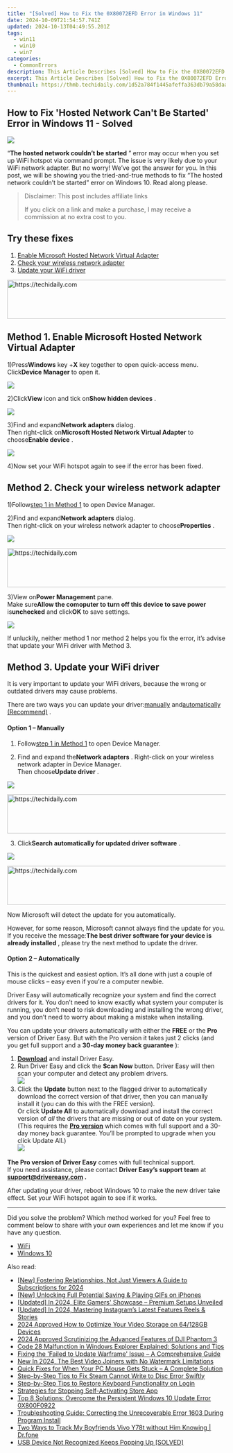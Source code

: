 ```yaml
---
title: "[Solved] How to Fix the 0X80072EFD Error in Windows 11"
date: 2024-10-09T21:54:57.741Z
updated: 2024-10-13T04:49:55.201Z
tags:
  - win11
  - win10
  - win7
categories:
  - CommonErrors
description: This Article Describes [Solved] How to Fix the 0X80072EFD Error in Windows 11
excerpt: This Article Describes [Solved] How to Fix the 0X80072EFD Error in Windows 11
thumbnail: https://thmb.techidaily.com/1d52a784f1445afeffa363db79a58daa37aba70187bc1afa1f381803fc3dfa00.jpg
---
```


## How to Fix 'Hosted Network Can't Be Started' Error in Windows 11 - Solved

![](https://images.drivereasy.com/wp-content/uploads/2017/07/img_595da421ab523.jpg)

 “**The hosted network couldn’t be started** ” error may occur when you set up WiFi hotspot via command prompt. The issue is very likely due to your WiFi network adapter. But no worry! We’ve got the answer for you. In this post, we will be showing you the tried-and-true methods to fix “The hosted network couldn’t be started” error on Windows 10\. Read along please.

>  Disclaimer: This post includes affiliate links
>
>  If you click on a link and make a purchase, I may receive a commission at no extra cost to you.
>

## Try these fixes

1. [Enable Microsoft Hosted Network Virtual Adapter](https://tools.techidaily.com/drivereasy/download/)
2. [Check your wireless network adapter](https://tools.techidaily.com/drivereasy/download/)
3. [Update your WiFi driver](https://tools.techidaily.com/drivereasy/download/)

<!-- affiliate ads begin -->
<a href="https://appsumo.8odi.net/c/5597632/2043662/7443" target="_top" id="2043662">
  <img src="//a.impactradius-go.com/display-ad/7443-2043662" border="0" alt="https://techidaily.com" width="728" height="90"/>
</a>
<img height="0" width="0" src="https://appsumo.8odi.net/i/5597632/2043662/7443" style="position:absolute;visibility:hidden;" border="0" />
<!-- affiliate ads end -->

## Method 1\. Enable Microsoft Hosted Network Virtual Adapter

 1)Press**Windows** key +**X** key together to open quick-access menu.  
 Click**Device Manager** to open it.

![](https://images.drivereasy.com/wp-content/uploads/2017/07/img_595b0c9c888b5.png)

 2)Click**View** icon and tick on**Show hidden devices** .

![](https://images.drivereasy.com/wp-content/uploads/2017/07/img_595daff2127b9.png)

 3)Find and expand**Network adapters** dialog.  
 Then right-click on**Microsoft Hosted Network Virtual Adapter** to choose**Enable device** .

![](https://images.drivereasy.com/wp-content/uploads/2017/07/img_595db07149d8a.jpg)

4)Now set your WiFi hotspot again to see if the error has been fixed.

## Method 2\. Check your wireless network adapter

 1)Follow[step 1 in Method 1](https://tools.techidaily.com/drivereasy/download/) to open Device Manager.

 2)Find and expand**Network adapters** dialog.  
 Then right-click on your wireless network adapter to choose**Properties** .

![](https://images.drivereasy.com/wp-content/uploads/2017/07/img_595db5161c78b.jpg)

<!-- affiliate ads begin -->
<a href="https://appsumo.8odi.net/c/5597632/2118320/7443" target="_top" id="2118320">
  <img src="//a.impactradius-go.com/display-ad/7443-2118320" border="0" alt="https://techidaily.com" width="728" height="90"/>
</a>
<img height="0" width="0" src="https://appsumo.8odi.net/i/5597632/2118320/7443" style="position:absolute;visibility:hidden;" border="0" />
<!-- affiliate ads end -->

 3)View on**Power Management** pane.  
 Make sure**Allow the comoputer to turn off this device to save power** is**unchecked** and click**OK** to save settings.

![](https://images.drivereasy.com/wp-content/uploads/2017/07/img_595db64b2e5ab.png)

 If unluckily, neither method 1 nor method 2 helps you fix the error, it’s advise that update your WiFi driver with Method 3.

## Method 3\. Update your WiFi driver

 It is very important to update your WiFi drivers, because the wrong or outdated drivers may cause problems.

 There are two ways you can update your driver:[manually](https://tools.techidaily.com/drivereasy/download/) and[automatically (Recommend)](https://www.drivereasy.com/knowledge/solved-the-hosted-network-couldnt-be-started-on-windows-10/#op2) .

#### Option 1 – Manually

 1) Follow[step 1 in Method 1](https://tools.techidaily.com/drivereasy/download/) to open Device Manager.

 2) Find and expand the**Network adapters** . Right-click on your wireless network adapter in Device Manager.  
 Then choose**Update driver** .

![](https://images.drivereasy.com/wp-content/uploads/2017/07/img_595db84f55cbc.jpg)

<!-- affiliate ads begin -->
<a href="https://appsumo.8odi.net/c/5597632/2130869/7443" target="_top" id="2130869">
  <img src="//a.impactradius-go.com/display-ad/7443-2130869" border="0" alt="https://techidaily.com" width="600" height="90"/>
</a>
<img height="0" width="0" src="https://appsumo.8odi.net/i/5597632/2130869/7443" style="position:absolute;visibility:hidden;" border="0" />
<!-- affiliate ads end -->

 3) Click**Search automatically for updated driver software** .

![](https://images.drivereasy.com/wp-content/uploads/2017/07/img_595db867abdfc.png)

<!-- affiliate ads begin -->
<a href="https://ephamedtechinc.pxf.io/c/5597632/2136624/26400" target="_top" id="2136624">
  <img src="//a.impactradius-go.com/display-ad/26400-2136624" border="0" alt="https://techidaily.com" width="728" height="90"/>
</a>
<img height="0" width="0" src="https://ephamedtechinc.pxf.io/i/5597632/2136624/26400" style="position:absolute;visibility:hidden;" border="0" />
<!-- affiliate ads end -->

Now Microsoft will detect the update for you automatically.

 However, for some reason, Microsoft cannot always find the update for you. If you receive the message:**The best driver software for your device is already installed** , please try the next method to update the driver.

#### Option 2 – Automatically

 This is the quickest and easiest option. It’s all done with just a couple of mouse clicks – easy even if you’re a computer newbie.

 Driver Easy will automatically recognize your system and find the correct drivers for it. You don’t need to know exactly what system your computer is running, you don’t need to risk downloading and installing the wrong driver, and you don’t need to worry about making a mistake when installing.

 You can update your drivers automatically with either the **FREE** or the **Pro** version of Driver Easy. But with the Pro version it takes just 2 clicks (and you get full support and a **30-day money back guarantee** ):

1. **[Download](https://tools.techidaily.com/drivereasy/download/)**  and install Driver Easy.
2. Run Driver Easy and click the **Scan Now** button. Driver Easy will then scan your computer and detect any problem drivers.  
![](https://images.drivereasy.com/wp-content/uploads/2019/08/NVIDIA-18.jpg)
3. Click the **Update**  button next to the flagged driver to automatically download the correct version of that driver, then you can manually install it (you can do this with the FREE version).  
 Or click **Update All** to automatically download and install the correct version of _all_ the drivers that are missing or out of date on your system. (This requires the **[Pro version](https://tools.techidaily.com/drivereasy/download/)**  which comes with full support and a 30-day money back guarantee. You’ll be prompted to upgrade when you click Update All.)  
![](https://images.drivereasy.com/wp-content/uploads/2020/10/update-wireless-network-adapter-driver.jpg)

**The Pro version of Driver Easy** comes with full technical support.  
 If you need assistance, please contact **Driver Easy’s support team** at **[support@drivereasy.com](https://tools.techidaily.com/drivereasy/download/) .**

 After updating your driver, reboot Windows 10 to make the new driver take effect. Set your WiFi hotspot again to see if it works.

---

 Did you solve the problem? Which method worked for you? Feel free to comment below to share with your own experiences and let me know if you have any question.

* [WiFi](https://tools.techidaily.com/drivereasy/download/)
* [Windows 10](https://tools.techidaily.com/drivereasy/download/)

<ins class="adsbygoogle"
     style="display:block"
     data-ad-format="autorelaxed"
     data-ad-client="ca-pub-7571918770474297"
     data-ad-slot="1223367746"></ins>

<ins class="adsbygoogle"
     style="display:block"
     data-ad-client="ca-pub-7571918770474297"
     data-ad-slot="8358498916"
     data-ad-format="auto"
     data-full-width-responsive="true"></ins>

<span class="atpl-alsoreadstyle">Also read:</span>
<div><ul>
<li><a href="https://youtube-docs.techidaily.com/ostering-relationships-not-just-viewers-a-guide-to-subscriptions-for-2024/"><u>[New] Fostering Relationships, Not Just Viewers A Guide to Subscriptions for 2024</u></a></li>
<li><a href="https://some-skills.techidaily.com/new-unlocking-full-potential-saving-and-playing-gifs-on-iphones/"><u>[New] Unlocking Full Potential Saving & Playing GIFs on iPhones</u></a></li>
<li><a href="https://facebook-record-videos.techidaily.com/updated-in-2024-elite-gamers-showcase-premium-setups-unveiled/"><u>[Updated] In 2024, Elite Gamers' Showcase – Premium Setups Unveiled</u></a></li>
<li><a href="https://instagram-clips.techidaily.com/updated-in-2024-mastering-instagrams-latest-features-reels-and-stories/"><u>[Updated] In 2024, Mastering Instagram’s Latest Features Reels & Stories</u></a></li>
<li><a href="https://some-knowledge.techidaily.com/2024-approved-how-to-optimize-your-video-storage-on-64128gb-devices/"><u>2024 Approved How to Optimize Your Video Storage on 64/128GB Devices</u></a></li>
<li><a href="https://vp-tips.techidaily.com/2024-approved-scrutinizing-the-advanced-features-of-dji-phantom-3/"><u>2024 Approved Scrutinizing the Advanced Features of DJI Phantom 3</u></a></li>
<li><a href="https://common-error.techidaily.com/code-28-malfunction-in-windows-explorer-explained-solutions-and-tips/"><u>Code 28 Malfunction in Windows Explorer Explained: Solutions and Tips</u></a></li>
<li><a href="https://common-error.techidaily.com/fixing-the-failed-to-update-warframe-issue-a-comprehensive-guide/"><u>Fixing the 'Failed to Update Warframe' Issue – A Comprehensive Guide</u></a></li>
<li><a href="https://video-content-creator.techidaily.com/new-in-2024-the-best-video-joiners-with-no-watermark-limitations/"><u>New In 2024, The Best Video Joiners with No Watermark Limitations</u></a></li>
<li><a href="https://common-error.techidaily.com/quick-fixes-for-when-your-pc-mouse-gets-stuck-a-complete-solution/"><u>Quick Fixes for When Your PC Mouse Gets Stuck – A Complete Solution</u></a></li>
<li><a href="https://common-error.techidaily.com/step-by-step-tips-to-fix-steam-cannot-write-to-disc-error-swiftly/"><u>Step-by-Step Tips to Fix Steam Cannot Write to Disc Error Swiftly</u></a></li>
<li><a href="https://common-error.techidaily.com/step-by-step-tips-to-restore-keyboard-functionality-on-login/"><u>Step-by-Step Tips to Restore Keyboard Functionality on Login</u></a></li>
<li><a href="https://windows11.techidaily.com/strategies-for-stopping-self-activating-store-app/"><u>Strategies for Stopping Self-Activating Store App</u></a></li>
<li><a href="https://common-error.techidaily.com/top-8-solutions-overcome-the-persistent-windows-10-update-error-0x800f0922/"><u>Top 8 Solutions: Overcome the Persistent Windows 10 Update Error 0X800F0922</u></a></li>
<li><a href="https://common-error.techidaily.com/troubleshooting-guide-correcting-the-unrecoverable-error-1603-during-program-install/"><u>Troubleshooting Guide: Correcting the Unrecoverable Error 1603 During Program Install</u></a></li>
<li><a href="https://android-location-track.techidaily.com/two-ways-to-track-my-boyfriends-vivo-y78t-without-him-knowing-drfone-by-drfone-virtual-android/"><u>Two Ways to Track My Boyfriends Vivo Y78t without Him Knowing | Dr.fone</u></a></li>
<li><a href="https://common-error.techidaily.com/usb-device-not-recognized-keeps-popping-up-solved/"><u>USB Device Not Recognized Keeps Popping Up [SOLVED]</u></a></li>
</ul></div>

